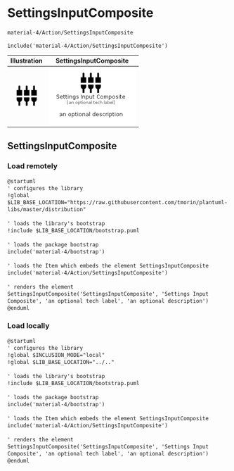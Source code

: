 # SettingsInputComposite


```text
material-4/Action/SettingsInputComposite
```

```text
include('material-4/Action/SettingsInputComposite')
```



| Illustration | SettingsInputComposite |
| :---: | :---: |
| ![illustration for Illustration](../../material-4/Action/SettingsInputComposite.png) | ![illustration for SettingsInputComposite](../../material-4/Action/SettingsInputComposite.Local.png) |




## SettingsInputComposite

### Load remotely
```plantuml
@startuml
' configures the library
!global $LIB_BASE_LOCATION="https://raw.githubusercontent.com/tmorin/plantuml-libs/master/distribution"

' loads the library's bootstrap
!include $LIB_BASE_LOCATION/bootstrap.puml

' loads the package bootstrap
include('material-4/bootstrap')

' loads the Item which embeds the element SettingsInputComposite
include('material-4/Action/SettingsInputComposite')

' renders the element
SettingsInputComposite('SettingsInputComposite', 'Settings Input Composite', 'an optional tech label', 'an optional description')
@enduml
```

### Load locally
```plantuml
@startuml
' configures the library
!global $INCLUSION_MODE="local"
!global $LIB_BASE_LOCATION="../.."

' loads the library's bootstrap
!include $LIB_BASE_LOCATION/bootstrap.puml

' loads the package bootstrap
include('material-4/bootstrap')

' loads the Item which embeds the element SettingsInputComposite
include('material-4/Action/SettingsInputComposite')

' renders the element
SettingsInputComposite('SettingsInputComposite', 'Settings Input Composite', 'an optional tech label', 'an optional description')
@enduml
```

